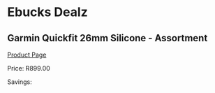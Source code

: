 
# Ebucks Dealz
## Garmin Quickfit 26mm Silicone - Assortment
[Product Page](https://www.ebucks.com/web/shop/productSelected.do?prodId=866174469&catId=872277368)

Price: R899.00

Savings: 


	